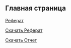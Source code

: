 ## Главная страница

[Реферат](Public_Referat.md)

[Скачать Реферат](Referat.docx)

[Скачать Отчет](Otchet.docx)
